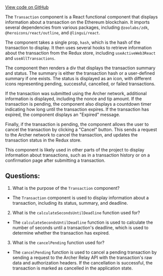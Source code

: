 [View code on GitHub](zoo-labs/zoo/blob/master/core/src/components/AccountDetails/Transaction.tsx)

The `Transaction` component is a React functional component that displays information about a transaction on the Ethereum blockchain. It imports several dependencies from various packages, including `@zoolabs/zdk`, `@heroicons/react/outline`, and `@lingui/react`. 

The component takes a single prop, `hash`, which is the hash of the transaction to display. It then uses several hooks to retrieve information about the transaction from the Redux store, including `useActiveWeb3React` and `useAllTransactions`. 

The component then renders a div that displays the transaction summary and status. The summary is either the transaction hash or a user-defined summary if one exists. The status is displayed as an icon, with different icons representing pending, successful, cancelled, or failed transactions. 

If the transaction was submitted using the Archer network, additional information is displayed, including the nonce and tip amount. If the transaction is pending, the component also displays a countdown timer indicating how long until the transaction expires. If the transaction has expired, the component displays an "Expired" message. 

Finally, if the transaction is pending, the component allows the user to cancel the transaction by clicking a "Cancel" button. This sends a request to the Archer network to cancel the transaction, and updates the transaction status in the Redux store. 

This component is likely used in other parts of the project to display information about transactions, such as in a transaction history or on a confirmation page after submitting a transaction.
## Questions: 
 1. What is the purpose of the `Transaction` component?
- The `Transaction` component is used to display information about a transaction, including its status, summary, and deadline.

2. What is the `calculateSecondsUntilDeadline` function used for?
- The `calculateSecondsUntilDeadline` function is used to calculate the number of seconds until a transaction's deadline, which is used to determine whether the transaction has expired.

3. What is the `cancelPending` function used for?
- The `cancelPending` function is used to cancel a pending transaction by sending a request to the Archer Relay API with the transaction's raw data and authorization headers. If the cancellation is successful, the transaction is marked as cancelled in the application state.